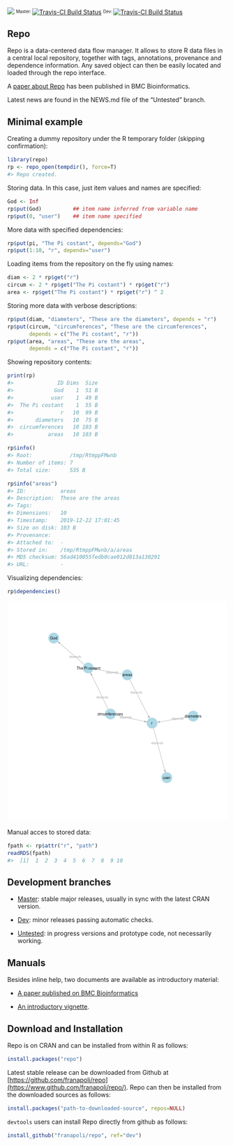 
<!-- README.md is generated from README.Rmd. Please edit that file -->

[![](http://www.r-pkg.org/badges/version/repo)](https://cran.r-project.org/package=repo)
<sup><sub>Master: </sub></sup>[![Travis-CI Build
Status](https://travis-ci.org/franapoli/repo.svg?branch=master)](https://travis-ci.org/franapoli/repo)
<sup><sub>Dev: </sub></sup>[![Travis-CI Build
Status](https://travis-ci.org/franapoli/repo.svg?branch=dev)](https://travis-ci.org/franapoli/repo)

## Repo

Repo is a data-centered data flow manager. It allows to store R data
files in a central local repository, together with tags, annotations,
provenance and dependence information. Any saved object can then be
easily located and loaded through the repo interface.

A [paper about Repo](http://rdcu.be/pklt) has been published in BMC
Bioinformatics.

Latest news are found in the NEWS.md file of the “Untested” branch.

## Minimal example

Creating a dummy repository under the R temporary folder (skipping
confirmation):

``` r
library(repo)
rp <- repo_open(tempdir(), force=T)
#> Repo created.
```

Storing data. In this case, just item values and names are specified:

``` r
God <- Inf
rp$put(God)          ## item name inferred from variable name
rp$put(0, "user")    ## item name specified
```

More data with specified dependencies:

``` r
rp$put(pi, "The Pi costant", depends="God")
rp$put(1:10, "r", depends="user")
```

Loading items from the repository on the fly using names:

``` r
diam <- 2 * rp$get("r")
circum <- 2 * rp$get("The Pi costant") * rp$get("r")
area <- rp$get("The Pi costant") * rp$get("r") ^ 2
```

Storing more data with verbose descriptions:

``` r
rp$put(diam, "diameters", "These are the diameters", depends = "r")
rp$put(circum, "circumferences", "These are the circumferences",
       depends = c("The Pi costant", "r"))
rp$put(area, "areas", "These are the areas",
       depends = c("The Pi costant", "r"))
```

Showing repository contents:

``` r
print(rp)
#>              ID Dims  Size
#>             God    1  51 B
#>            user    1  49 B
#>  The Pi costant    1  55 B
#>               r   10  99 B
#>       diameters   10  75 B
#>  circumferences   10 103 B
#>           areas   10 103 B
```

``` r
rp$info()
#> Root:            /tmp/RtmppFMwnb 
#> Number of items: 7 
#> Total size:      535 B
```

``` r
rp$info("areas")
#> ID:           areas
#> Description:  These are the areas
#> Tags:         
#> Dimensions:   10
#> Timestamp:    2019-12-22 17:01:45
#> Size on disk: 103 B
#> Provenance:   
#> Attached to:  -
#> Stored in:    /tmp/RtmppFMwnb/a/areas
#> MD5 checksum: 56ad410055fedb0cae012d813a130291
#> URL:          -
```

Visualizing dependencies:

``` r
rp$dependencies()
```

![plot of chunk depgraph](inst/README-depgraph-1.png)

Manual acces to stored data:

``` r
fpath <- rp$attr("r", "path")
readRDS(fpath)
#>  [1]  1  2  3  4  5  6  7  8  9 10
```

## Development branches

  - [Master](https://github.com/franapoli/repo/tree/master): stable
    major releases, usually in sync with the latest CRAN version.

  - [Dev](https://github.com/franapoli/repo/tree/dev): minor releases
    passing automatic checks.

  - [Untested](https://github.com/franapoli/repo/tree/untested): in
    progress versions and prototype code, not necessarily working.

## Manuals

Besides inline help, two documents are available as introductory
material:

  - [A paper published on BMC Bioinformatics](http://rdcu.be/pklt)

  - [An introductory
    vignette](https://rawgit.com/franapoli/repo/gh-pages/index.html).

## Download and Installation

Repo is on CRAN and can be installed from within R as follows:

``` r
install.packages("repo")
```

Latest stable release can be downloaded from Github at
[https://github.com/franapoli/repo](https://www.github.com/franapoli/repo/).
Repo can then be installed from the downloaded sources as follows:

``` r
install.packages("path-to-downloaded-source", repos=NULL)
```

`devtools` users can install Repo directly from github as follows:

``` r
install_github("franapoli/repo", ref="dev")
```
